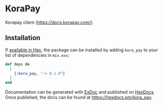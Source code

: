 # KoraPay

Korapay client (https://docs.korapay.com/).

## Installation

If [available in Hex](https://hex.pm/docs/publish), the package can be installed
by adding `kora_pay` to your list of dependencies in `mix.exs`:

```elixir
def deps do
  [
    {:kora_pay, "~> 0.1.0"}
  ]
end
```

Documentation can be generated with [ExDoc](https://github.com/elixir-lang/ex_doc)
and published on [HexDocs](https://hexdocs.pm). Once published, the docs can
be found at <https://hexdocs.pm/kora_pay>.

